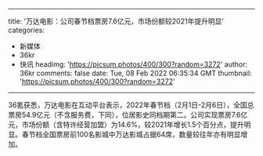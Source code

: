 
---
title: '万达电影：公司春节档票房7.6亿元，市场份额较2021年提升明显'
categories: 
 - 新媒体
 - 36kr
 - 快讯
headimg: 'https://picsum.photos/400/300?random=3272'
author: 36kr
comments: false
date: Tue, 08 Feb 2022 06:35:34 GMT
thumbnail: 'https://picsum.photos/400/300?random=3272'
---

<div>   
36氪获悉，万达电影在互动平台表示，2022年春节档（2月1日-2月6日），全国总票房54.9亿元（不含服务费，下同），位居影史同档期第二。公司实现票房7.6亿元，市场份额（含特许经营加盟）为14.6%，较2021年增长1.5个百分点，提升明显。春节档全国票房前100名影城中万达影城占据64席，数量较往年亦有明显增加。  
</div>
            